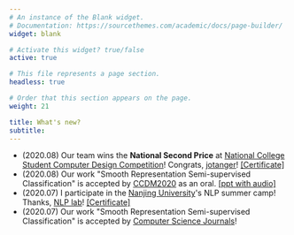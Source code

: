 ```yaml
---
# An instance of the Blank widget.
# Documentation: https://sourcethemes.com/academic/docs/page-builder/
widget: blank

# Activate this widget? true/false
active: true

# This file represents a page section.
headless: true

# Order that this section appears on the page.
weight: 21

title: What's new?
subtitle:
---
```


* (2020.08) Our team wins the **National Second Price** at [National College Student Computer Design Competition](http://2020.jsjds.com.cn/index.php/)! Congrats, [jotanger](https://jotang.club/)! [[Certificate]](/file/NCSCDCCertificate.pdf)
* (2020.08) Our work "Smooth Representation Semi-supervised Classification" is accepted by [CCDM2020](http://csee.hnu.edu.cn/ccdm2020/index.html) as an oral. [[ppt with audio]](/file/SRSSCpre.pptx)
* (2020.07) I participate in the [Nanjing University](https://www.nju.edu.cn/en/main.psp)'s NLP summer camp! Thanks, [NLP lab](http://nlp.nju.edu.cn/homepage/)! [[Certificate]](/file/NLPsummercamp.pdf) 
* (2020.07) Our work "Smooth Representation Semi-supervised Classification" is accepted by [Computer Science Journals](http://www.jsjkx.com/)! 
